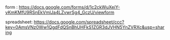 form : https://docs.google.com/forms/d/1c2ckWuXeiY-vKmKMfU9RSnEkVmlJa4LZvwrSg4_GczU/viewform

spreadsheet: https://docs.google.com/spreadsheet/ccc?key=0AmsVNz0Ww1QgdFdQSnBhUHFkS1ZGR3dJVHN5YnZVRXc&usp=sharing
